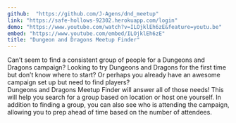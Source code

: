 ```yaml
---
github:  "https://github.com/J-Agens/dnd_meetup"
link: "https://safe-hollows-92302.herokuapp.com/login"
demo: "https://www.youtube.com/watch?v=ILOjklEh6zE&feature=youtu.be"
embed: "https://www.youtube.com/embed/ILOjklEh6zE"
title: "Dungeon and Dragons Meetup Finder"
---
```


Can’t seem to find a consistent group of people for a Dungeons and Dragons campaign? Looking to try Dungeons and Dragons for the first time but don’t know where to start? Or perhaps you already have an awesome campaign set up but need to find players?
<br />
Dungeons and Dragons Meetup Finder will answer all of those needs! This will help you search for a group based on location or host one yourself. In addition to finding a group, you can also see who is attending the campaign, allowing you to prep ahead of time based on the number of attendees.
